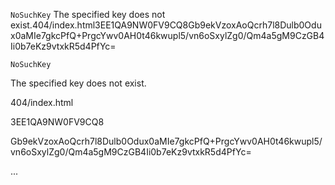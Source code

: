 `NoSuchKey` The specified key does not exist.404/index.html3EE1QA9NW0FV9CQ8Gb9ekVzoxAoQcrh7l8Dulb0Odux0aMIe7gkcPfQ+PrgcYwv0AH0t46kwupl5/vn6oSxylZg0/Qm4a5gM9CzGB4Ii0b7eKz9vtxkR5d4PfYc=

<Error>

<Code>NoSuchKey</Code>

<Message>The specified key does not exist.</Message>

<Key>404/index.html</Key>

<RequestId>3EE1QA9NW0FV9CQ8</RequestId>

<HostId>Gb9ekVzoxAoQcrh7l8Dulb0Odux0aMIe7gkcPfQ+PrgcYwv0AH0t46kwupl5/vn6oSxylZg0/Qm4a5gM9CzGB4Ii0b7eKz9vtxkR5d4PfYc=</HostId>

...

</Error>